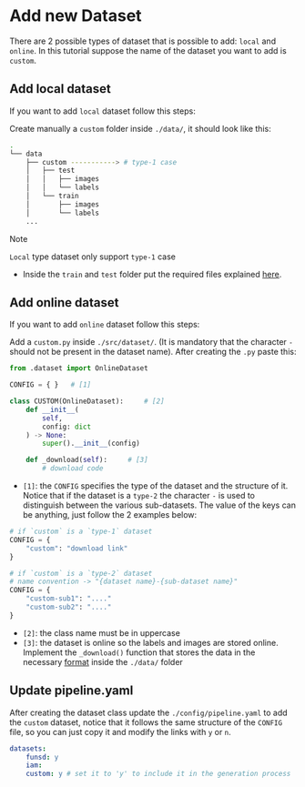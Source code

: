 # Add new Dataset
There are 2 possible types of dataset that is possible to add: `local` and `online`. In this tutorial suppose the name of the dataset you want to add is `custom`.

## Add local dataset
If you want to add `local` dataset follow this steps:

Create manually a `custom` folder inside `./data/`, it should look like this:
```bash
.
└── data
    ├── custom -----------> # type-1 case
    │   ├── test
    │   │   ├── images
    │   │   └── labels
    │   └── train
    │       ├── images
    │       └── labels
    ...
```
> [!NOTE]
> `Local` type dataset only support `type-1` case
- Inside the `train` and `test` folder put the required files explained [here](Dataset.md#dataset-format).

## Add online dataset
If you want to add `online` dataset follow this steps:

Add a `custom.py` inside `./src/dataset/`. (It is mandatory that the character `-` should not be present in the dataset name). After creating the `.py` paste this:
```py
from .dataset import OnlineDataset

CONFIG = { }   # [1]

class CUSTOM(OnlineDataset):     # [2]
    def __init__(
        self,
        config: dict
    ) -> None:
        super().__init__(config)

    def _download(self):     # [3]
        # download code
```
- `[1]`: the `CONFIG` specifies the type of the dataset and the structure of it. Notice that if the dataset is a `type-2` the character `-` is used to distinguish between the various sub-datasets. The value of the keys can be anything, just follow the 2 examples below:
```py
# if `custom` is a `type-1` dataset
CONFIG = {
    "custom": "download link"
}

# if `custom` is a `type-2` dataset
# name convention -> "{dataset name}-{sub-dataset name}"
CONFIG = {
    "custom-sub1": "...."
    "custom-sub2": "...."
}
```
- `[2]`: the class name must be in uppercase
- `[3]`: the dataset is online so the labels and images are stored online. Implement the `_download()` function that stores the data in the necessary [format](Dataset.md#data-folder-structure) inside the `./data/` folder

## Update pipeline.yaml
After creating the dataset class update the `./config/pipeline.yaml` to add the `custom` dataset, notice that it follows the same structure of the `CONFIG` file, so you can just copy it and modify the links with `y` or `n`.
```yaml
datasets:
    funsd: y
    iam:
    custom: y # set it to 'y' to include it in the generation process
```